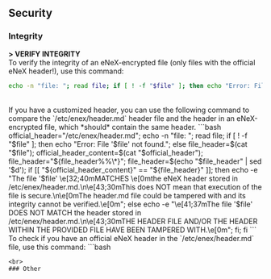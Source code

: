 ## Security
### Integrity
**> VERIFY INTEGRITY**<br>
To verify the integrity of an eNeX-encrypted file (only files with the official eNeX header!), use this command:
```bash
echo -n "file: "; read file; if [ ! -f "$file" ]; then echo "Error: File '$file' not found."; else file_header=$(cat "$file"); official_header_content=$(echo -e "\#\!/bin/bash\nif ! command -v openssl >/dev/null 2>&1; then echo \"OpenSSL is not installed. Please install it and try again.\"; exit 1; fi; if [ ! -d \"/etc/enex\" ]; then mkdir /etc/enex || echo \"error: could not create directory /etc/enex\"; fi; if [ ! -d \"/etc/enex/temp\" ]; then mkdir /etc/enex/temp || echo \"error: could not make directory /etc/enex/temp\"; fi; filepath=$(realpath \"$0\"); fullcontent=$(cat $filepath); content=\"${fullcontent#*\<content\>}\"; content=\"${content%%\<\/content\>*}\"; filename=$(cat /dev/urandom | tr -dc 'a-zA-Z0-9' | fold -w 100 | head -n 1); temp_file=\"/etc/enex/temp/${filename}.XXXXXXXXX\"; touch \"$temp_file\"; trap 'rm -f \"$temp_file\"' EXIT; chmod +x $temp_file; password=\"${fullcontent#*\<password\>}\"; password=\"${password%%\<\/password\>*}\"; if [[ \"$password\" == \"\" ]]; then echo -n \"password: \"; read -s password; fi; content_file=\"/etc/enex/temp/content.${filename}.XXXXXXXX\"; touch \"$content_file\"; echo \"$content\" > \"$content_file\"; openssl aes-256-cbc -a -d -salt -pbkdf2 -in \"$content_file\" -out \"$temp_file\" -pass pass:\"$password\" || echo \"ERROR: DECRYPTION FAILED.\"; \"$temp_file\"; rm \"$temp_file\" || echo \"ERROR: TEMPORARY FILE COULD NOT BE REMOVED. PLEASE REMOVE IT MANUALLY: rm -f ${temp_file}\"; rm \"$content_file\" || echo \"ERROR: TEMPORARY CONTENT FILE COULD NOT BE REMOVED. PLEASE REMOVE IT MANUALLY: rm -f ${content_file}\"; exit"); file_header="${file_header%%\<content\>*}"; file_header=$(echo "$file_header" | sed '$d'); if [[ "${official_header_content}" == "${file_header}" ]]; then echo -e "The file '$file' \e[32;40mMATCHES \e[0mthe official eNeX header.\n\e[42;30mThis means execution of the file is secure.\n\e[0mINTEGRITY_VERIFIED.\e[0m"; else echo -e "\e[41;37mThe file '$file' DOES NOT MATCH the header stored in /etc/enex/header.md.\n\e[43;30mTHE HEADER IN THE PROVIDED FILE HAS BEEN TAMPERED WITH.\nINTEGRITY_FAILED.\e[0m"; fi; fi
```
<br>
If you have a customized header, you can use the following command to compare the `/etc/enex/header.md` header file and the header in an eNeX-encrypted file, which *should* contain the same header.
```bash
official_header="/etc/enex/header.md"; echo -n "file: "; read file; if [ ! -f "$file" ]; then echo "Error: File '$file' not found."; else file_header=$(cat "$file"); official_header_content=$(cat "$official_header"); file_header="${file_header%%\<content\>*}"; file_header=$(echo "$file_header" | sed '$d'); if [[ "${official_header_content}" == "${file_header}" ]]; then echo -e "The file '$file' \e[32;40mMATCHES \e[0mthe eNeX header stored in /etc/enex/header.md.\n\e[43;30mThis does NOT mean that execution of the file is secure.\n\e[0mThe header.md file could be tampered with and its integrity cannot be verified.\e[0m"; else echo -e "\e[41;37mThe file '$file' DOES NOT MATCH the header stored in /etc/enex/header.md.\n\e[43;30mTHE HEADER FILE AND/OR THE HEADER WITHIN THE PROVIDED FILE HAVE BEEN TAMPERED WITH.\e[0m"; fi; fi
```
<br>
To check if you have an official eNeX header in the `/etc/enex/header.md` file, use this command:
```bash

```
<br>
### Other
